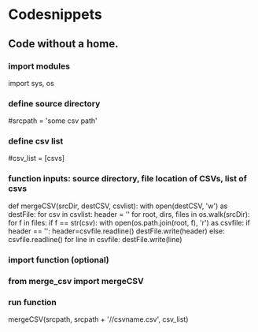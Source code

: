 # Codesnippets
## Code without a home.

### import modules
import sys, os
### define source directory
#srcpath = 'some csv path'
### define csv list
#csv_list = [csvs]

### function inputs: source directory, file location of CSVs, list of csvs
def mergeCSV(srcDir, destCSV, csvlist):
    with open(destCSV, 'w') as destFile:
        for csv in csvlist:
			header = ''
        	for root, dirs, files in os.walk(srcDir):
            	for f in files:
                	if f == str(csv):
                    	with open(os.path.join(root, f), 'r') as csvfile:
                        	if header == '':
                            	header=csvfile.readline()
                            	destFile.write(header)
                       	 	else:
                            	csvfile.readline()
                            	for line in csvfile:
                                	destFile.write(line) 
									
### import function (optional)								
### from merge_csv import mergeCSV

### run function
mergeCSV(srcpath, srcpath + '//csvname.csv', csv_list)
